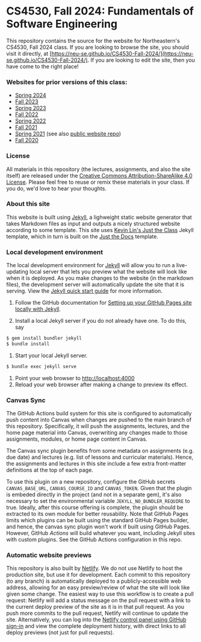 # CS4530, Fall 2024: Fundamentals of Software Engineering
This repository contains the source for the website for Northeastern's CS4530, Fall 2024 class. If you are looking to browse the site, you should visit it directly, at [https://neu-se.github.io/CS4530-Fall-2024/](https://neu-se.github.io/CS4530-Fall-2024/). If you are looking to edit the site, then you have come to the right place!

### Websites for prior versions of this class:
* [Spring 2024](https://neu-se.github.io/CS4530-Spring-2024)
* [Fall 2023](https://neu-se.github.io/CS4530-Fall-2023)
* [Spring 2023](https://neu-se.github.io/CS4530-Spring-2023)
* [Fall 2022](https://neu-se.github.io/CS4530-Fall-2022)
* [Spring 2022](https://neu-se.github.io/CS4530-Spring-2022)
* [Fall 2021](https://pages.github.ccs.neu.edu/CS4530-Fall2021/CourseWebSite/)
* [Spring 2021](https://neu-se.github.io/CS4530-CS5500-Spring-2021/) (see also [public website repo](https://github.com/neu-se/CS4530-CS5500-Spring-2021/))
* [Fall 2020](https://pages.github.ccs.neu.edu/CS5500-CourseMaterials/CS4530-CS5500-Fall2020/)

### License
All materials in this repository (the lectures, assignments, and also the site itself) are released under the [Creative Commons Attribution-ShareAlike 4.0 License](https://creativecommons.org/licenses/by-sa/4.0/). Please feel free to reuse or remix these materials in your class. If you do, we'd love to hear your thoughts.

### About this site
This website is built using [Jekyll](https://jekyllrb.com), a lighweight static website generator that takes Markdown files as input and outputs a nicely structured website according to some template. This site uses [Kevin Lin's Just the Class](https://kevinl.info/just-the-class/) Jekyll template, which in turn is built on the [Just the Docs](https://pmarsceill.github.io/just-the-docs/) template.

### Local development environment

The local development environment for [Jekyll](https://jekyllrb.com) will allow you to run a live-updating local server that lets you preview what the website will look like when it is deployed. As you make changes to the website (in the markdown files), the development server will automatically update the site that it is serving. View the [Jekyll quick start guide](https://jekyllrb.com/docs/) for more information.

1. Follow the GitHub documentation for [Setting up your GitHub Pages site locally with Jekyll](https://help.github.com/en/articles/setting-up-your-github-pages-site-locally-with-jekyll).

1. Install a local Jekyll server if you do not already have one.  To do this, say
```bash
$ gem install bundler jekyll
$ bundle install
```
1. Start your local Jekyll server.
```bash
$ bundle exec jekyll serve
```
1. Point your web browser to [http://localhost:4000](http://localhost:4000)
1. Reload your web browser after making a change to preview its effect.

### Canvas Sync
The GitHub Actions build system for this site is configured to automatically push content into Canvas when changes are pushed to the main branch of this repository. Specifically, it will push the assignments, lectures, and the home page material into Canvas, overwriting any changes made to those assignments, modules, or home page content in Canvas.

The Canvas sync plugin benefits from some metadata on assignments (e.g. due date) and lectures (e.g. list of lessons and curricular materials). Hence, the assignments and lectures in this site include a few extra front-matter definitions at the top of each page.

To use this plugin on a new repository, configure the GitHub secrets `CANVAS_BASE_URL`, `CANVAS_COURSE_ID` and `CANVAS_TOKEN`. Given that the plugin is embeded directly in the project (and not in a separate gem), it's also necessary to set the environmental variable `JEKYLL_NO_BUNDLER_REQUIRE` to true. Ideally, after this course offering is complete, the plugin should be extracted to its own module for better reusability. Note that GitHub Pages limits which plugins can be built using the standard GitHub Pages builder, and hence, the canvas sync plugin won't work if built using GitHub Pages. However, GitHub *Actions* will build whatever you want, including Jekyll sites with custom plugins. See the GitHub Actions configuration in this repo.

### Automatic website previews
This repository is also built by [Netlify](https://www.netlify.com). We do not use Netlify to host the production site, but use it for development. Each commit to this repository (to any branch) is automatically deployed to a publicly-accessible web address, allowing for an easy preview/review of what the site will look like given some change. The easiest way to use this workflow is to create a pull request: Netlify will add a status message on the pull request with a link to the current deploy preview of the site as it is in that pull request. As you push more commits to the pull request, Netlify will continue to update the site. Alternatively, you can log into the [Netlify control panel using GitHub sign-in](https://app.netlify.com/sites/cs4530sp25/overview) and view the complete deployment history, with direct links to all deploy previews (not just for pull requests).
